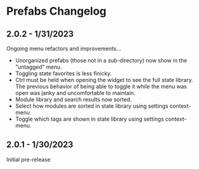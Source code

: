 # Prefabs Changelog

## 2.0.2 - 1/31/2023

Ongoing menu refactors and improvements...

- Unorganized prefabs (those not in a sub-directory) now show in the "untagged" menu.
- Toggling state favorites is less finicky.
- Ctrl must be held when opening the widget to see the full state library. The previous behavior of being able to
  toggle it while the menu was open was janky and uncomfortable to maintain.
- Module library and search results now sorted.
- Select how modules are sorted in state library using settings context-menu.
- Toggle which tags are shown in state library using settings context-menu.

## 2.0.1 - 1/30/2023

Initial pre-release